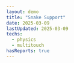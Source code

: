 ```yaml
---
layout: demo
title: "Snake Support"
date: 2025-03-09
lastUpdated: 2025-03-09
techs:
  - physics
  - multitouch
hasReports: true
---
```



